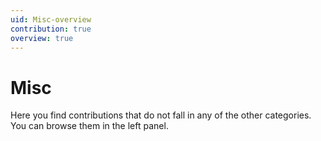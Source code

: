 ```yaml
---
uid: Misc-overview
contribution: true
overview: true
---
```


# Misc

Here you find contributions that do not fall in any of the other categories.  
You can browse them in the left panel.